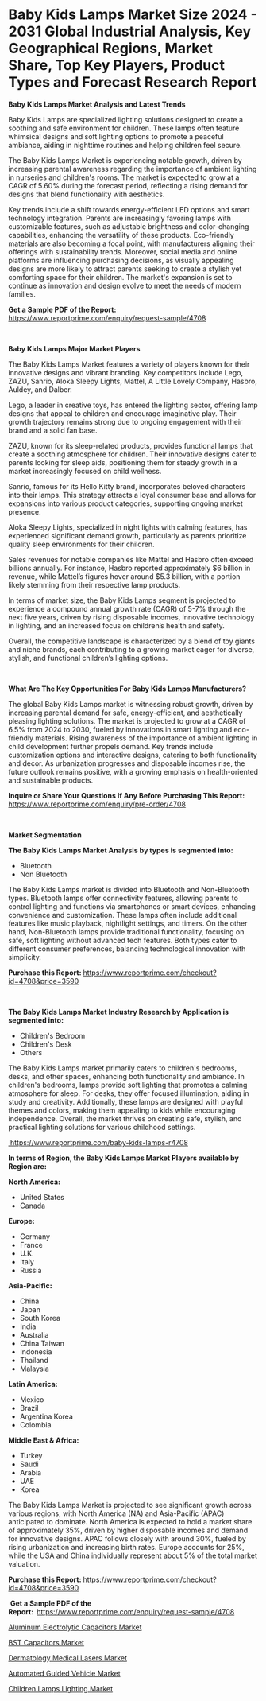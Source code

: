 <p><h1>Baby Kids Lamps Market Size 2024 - 2031 Global Industrial Analysis, Key Geographical Regions, Market Share, Top Key Players, Product Types and Forecast Research Report</h1></p><p><strong>Baby Kids Lamps Market Analysis and Latest Trends</strong></p>
<p><p>Baby Kids Lamps are specialized lighting solutions designed to create a soothing and safe environment for children. These lamps often feature whimsical designs and soft lighting options to promote a peaceful ambiance, aiding in nighttime routines and helping children feel secure.</p><p>The Baby Kids Lamps Market is experiencing notable growth, driven by increasing parental awareness regarding the importance of ambient lighting in nurseries and children's rooms. The market is expected to grow at a CAGR of 5.60% during the forecast period, reflecting a rising demand for designs that blend functionality with aesthetics. </p><p>Key trends include a shift towards energy-efficient LED options and smart technology integration. Parents are increasingly favoring lamps with customizable features, such as adjustable brightness and color-changing capabilities, enhancing the versatility of these products. Eco-friendly materials are also becoming a focal point, with manufacturers aligning their offerings with sustainability trends. Moreover, social media and online platforms are influencing purchasing decisions, as visually appealing designs are more likely to attract parents seeking to create a stylish yet comforting space for their children. The market's expansion is set to continue as innovation and design evolve to meet the needs of modern families.</p></p>
<p><strong>Get a Sample PDF of the Report:&nbsp;</strong> <a href="https://www.reportprime.com/enquiry/request-sample/4708">https://www.reportprime.com/enquiry/request-sample/4708</a></p>
<p>&nbsp;</p>
<p><strong>Baby Kids Lamps Major Market Players</strong></p>
<p><p>The Baby Kids Lamps Market features a variety of players known for their innovative designs and vibrant branding. Key competitors include Lego, ZAZU, Sanrio, Aloka Sleepy Lights, Mattel, A Little Lovely Company, Hasbro, Auldey, and Dalber. </p><p>Lego, a leader in creative toys, has entered the lighting sector, offering lamp designs that appeal to children and encourage imaginative play. Their growth trajectory remains strong due to ongoing engagement with their brand and a solid fan base.</p><p>ZAZU, known for its sleep-related products, provides functional lamps that create a soothing atmosphere for children. Their innovative designs cater to parents looking for sleep aids, positioning them for steady growth in a market increasingly focused on child wellness.</p><p>Sanrio, famous for its Hello Kitty brand, incorporates beloved characters into their lamps. This strategy attracts a loyal consumer base and allows for expansions into various product categories, supporting ongoing market presence.</p><p>Aloka Sleepy Lights, specialized in night lights with calming features, has experienced significant demand growth, particularly as parents prioritize quality sleep environments for their children.</p><p>Sales revenues for notable companies like Mattel and Hasbro often exceed billions annually. For instance, Hasbro reported approximately $6 billion in revenue, while Mattel’s figures hover around $5.3 billion, with a portion likely stemming from their respective lamp products.</p><p>In terms of market size, the Baby Kids Lamps segment is projected to experience a compound annual growth rate (CAGR) of 5-7% through the next five years, driven by rising disposable incomes, innovative technology in lighting, and an increased focus on children’s health and safety.</p><p>Overall, the competitive landscape is characterized by a blend of toy giants and niche brands, each contributing to a growing market eager for diverse, stylish, and functional children’s lighting options.</p></p>
<p>&nbsp;</p>
<p><strong>What Are The Key Opportunities For Baby Kids Lamps Manufacturers?</strong></p>
<p><p>The global Baby Kids Lamps market is witnessing robust growth, driven by increasing parental demand for safe, energy-efficient, and aesthetically pleasing lighting solutions. The market is projected to grow at a CAGR of 6.5% from 2024 to 2030, fueled by innovations in smart lighting and eco-friendly materials. Rising awareness of the importance of ambient lighting in child development further propels demand. Key trends include customization options and interactive designs, catering to both functionality and decor. As urbanization progresses and disposable incomes rise, the future outlook remains positive, with a growing emphasis on health-oriented and sustainable products.</p></p>
<p><strong>Inquire or Share Your Questions If Any Before Purchasing This Report:</strong> <a href="https://www.reportprime.com/enquiry/pre-order/4708">https://www.reportprime.com/enquiry/pre-order/4708</a></p>
<p>&nbsp;</p>
<p><strong>Market Segmentation</strong></p>
<p><strong>The Baby Kids Lamps Market Analysis by types is segmented into:</strong></p>
<p><ul><li>Bluetooth</li><li>Non Bluetooth</li></ul></p>
<p><p>The Baby Kids Lamps market is divided into Bluetooth and Non-Bluetooth types. Bluetooth lamps offer connectivity features, allowing parents to control lighting and functions via smartphones or smart devices, enhancing convenience and customization. These lamps often include additional features like music playback, nightlight settings, and timers. On the other hand, Non-Bluetooth lamps provide traditional functionality, focusing on safe, soft lighting without advanced tech features. Both types cater to different consumer preferences, balancing technological innovation with simplicity.</p></p>
<p><strong>Purchase this Report:&nbsp;</strong><a href="https://www.reportprime.com/checkout?id=4708&price=3590">https://www.reportprime.com/checkout?id=4708&price=3590</a></p>
<p>&nbsp;</p>
<p><strong>The Baby Kids Lamps Market Industry Research by Application is segmented into:</strong></p>
<p><ul><li>Children's Bedroom</li><li>Children's Desk</li><li>Others</li></ul></p>
<p><p>The Baby Kids Lamps market primarily caters to children's bedrooms, desks, and other spaces, enhancing both functionality and ambiance. In children's bedrooms, lamps provide soft lighting that promotes a calming atmosphere for sleep. For desks, they offer focused illumination, aiding in study and creativity. Additionally, these lamps are designed with playful themes and colors, making them appealing to kids while encouraging independence. Overall, the market thrives on creating safe, stylish, and practical lighting solutions for various childhood settings.</p></p>
<p><a href="https://www.reportprime.com/baby-kids-lamps-r4708">&nbsp;https://www.reportprime.com/baby-kids-lamps-r4708</a></p>
<p><strong>In terms of Region, the Baby Kids Lamps Market Players available by Region are:</strong></p>
<p>
    <p> <strong> North America: </strong>
        <ul>
            <li>United States</li>
            <li>Canada</li>
        </ul>
        </p> 
    <p> <strong> Europe: </strong>
        <ul>
            <li>Germany</li>
            <li>France</li>
            <li>U.K.</li>
            <li>Italy</li>
            <li>Russia</li>
        </ul>
        </p> 
    <p> <strong> Asia-Pacific: </strong>
        <ul>
            <li>China</li>
            <li>Japan</li>
            <li>South Korea</li>
            <li>India</li>
            <li>Australia</li>
            <li>China Taiwan</li>
            <li>Indonesia</li>
            <li>Thailand</li>
            <li>Malaysia</li>
        </ul>
        </p> 
    <p> <strong> Latin America: </strong>
        <ul>
            <li>Mexico</li>
            <li>Brazil</li>
            <li>Argentina Korea</li>
            <li>Colombia</li>
        </ul>
        </p> 
    <p> <strong> Middle East & Africa: </strong>
        <ul>
            <li>Turkey</li>
            <li>Saudi</li>
            <li>Arabia</li>
            <li>UAE</li>
            <li>Korea</li>
        </ul>
    </p>
    </p>
<p><p>The Baby Kids Lamps Market is projected to see significant growth across various regions, with North America (NA) and Asia-Pacific (APAC) anticipated to dominate. North America is expected to hold a market share of approximately 35%, driven by higher disposable incomes and demand for innovative designs. APAC follows closely with around 30%, fueled by rising urbanization and increasing birth rates. Europe accounts for 25%, while the USA and China individually represent about 5% of the total market valuation.</p></p>
<p><strong>Purchase this Report: </strong><a href="https://www.reportprime.com/checkout?id=4708&price=3590">https://www.reportprime.com/checkout?id=4708&price=3590</a></p>
<p>&nbsp;<strong>Get a Sample PDF of the Report:&nbsp;&nbsp;</strong><a href="https://www.reportprime.com/enquiry/request-sample/4708">https://www.reportprime.com/enquiry/request-sample/4708</a></p>
<p><strong></strong></p>
<p><p><a href="https://www.linkedin.com/pulse/future-trends-global-aluminum-electrolytic-capacitors-market-fvnjc?trackingId=Iq3qfpEhQVC%2FPP1xF9O%2Baw%3D%3D">Aluminum Electrolytic Capacitors Market</a></p><p><a href="https://issuu.com/reportprime-2/docs/bst-capacitors-market-size-2030.ppt_7911ad7f59941a">BST Capacitors Market</a></p><p><a href="https://issuu.com/reportprime-2/docs/dermatology-medical-lasers-market-s_12a2a7bf12ac6b">Dermatology Medical Lasers Market</a></p><p><a href="https://www.linkedin.com/pulse/market-trends-global-automated-guided-vehicle-forecast-yudkc?trackingId=0Tp15slSQQehPUrR7UzenA%3D%3D">Automated Guided Vehicle Market</a></p><p><a href="https://github.com/MarioBuchanan67/Market-Research-Report-List-1/blob/main/children-lamps-lighting-market.md">Children Lamps Lighting Market</a></p></p>